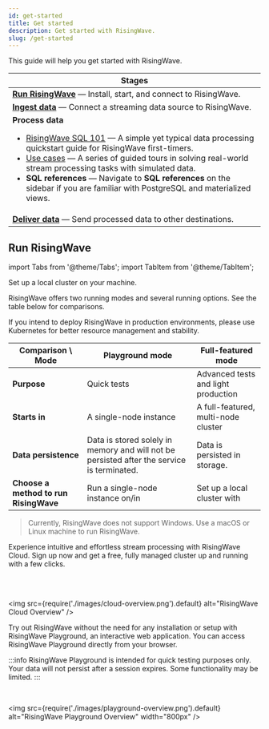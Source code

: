 ```yaml
---
id: get-started
title: Get started
description: Get started with RisingWave.
slug: /get-started
---
```


This guide will help you get started with RisingWave.

|Stages |
|---|
|[**Run RisingWave**](#run-risingwave) — Install, start, and connect to RisingWave.|
|[**Ingest data**](/sql/commands/sql-create-source.md) — Connect a streaming data source to RisingWave.|
|**Process data** <ul><li>[RisingWave SQL 101](risingwave-sql-101.md) — A simple yet typical data processing quickstart guide for RisingWave first-timers.</li><li>[Use cases](/tutorials/real-time-ad-performance-analysis.md) — A series of guided tours in solving real-world stream processing tasks with simulated data.</li><li>**SQL references** — Navigate to **SQL references** on the sidebar if you are familiar with PostgreSQL and materialized views.</li></ul>|
|[**Deliver data**](/sql/commands/sql-create-sink.md) — Send processed data to other destinations.|


## Run RisingWave

import Tabs from '@theme/Tabs';
import TabItem from '@theme/TabItem';

<Tabs queryString="method">

<TabItem value="local" label="Run locally">

Set up a local cluster on your machine.

RisingWave offers two running modes and several running options. See the table below for comparisons.

If you intend to deploy RisingWave in production environments, please use Kubernetes for better resource management and stability.

|Comparison \ Mode|Playground mode|Full-featured mode|
|---|---|---|
|**Purpose**|Quick tests|Advanced tests and light production|
|**Starts in**|A single-node instance|A full-featured, multi-node cluster|
|**Data persistence**|Data is stored solely in memory and will not be persisted after the service is terminated.|Data is persisted in storage.|
|**Choose a method to run RisingWave**|Run a single-node instance on/in<br /><lightButton text="Host machine" doc="risingwave-local"/><lightButton text="Docker" doc="risingwave-docker-image"/>|Set up a local cluster with<br /><lightButton text="Docker Compose" doc="risingwave-docker-compose"/><lightButton text="Kubernetes" doc="risingwave-kubernetes"/>|

> Currently, RisingWave does not support Windows. Use a macOS or Linux machine to run RisingWave.

</TabItem>

<TabItem value="cloud" label="Run in cloud">

Experience intuitive and effortless stream processing with RisingWave Cloud. Sign up now and get a free, fully managed cluster up and running with a few clicks.

<defaultButton text="Sign up for RisingWave Cloud" url="https://risingwave.cloud/auth/signup/"/><lightButton text="Learn more" cloud="intro"/><lightButton text="FAQ" cloud="faq"/>

<br/>
<br/>

<img
  src={require('./images/cloud-overview.png').default}
  alt="RisingWave Cloud Overview"
/>

</TabItem>

<TabItem value="playground" label="Try from browser">

Try out RisingWave without the need for any installation or setup with RisingWave Playground, an interactive web application. You can access RisingWave Playground directly from your browser.

:::info
RisingWave Playground is intended for quick testing purposes only. Your data will not persist after a session expires. Some functionality may be limited.
:::

<defaultButton text="RisingWave Playground" url="https://playground.risingwave.dev" block/>

<br/>

<img
  src={require('./images/playground-overview.png').default}
  alt="RisingWave Playground Overview"
  width="800px"
/>

</TabItem>

</Tabs>




